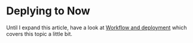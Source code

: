 # Deplying to Now

Until I expand this article, have a look at [Workflow and deployment](./06-workflow-and-deployment.md) which covers this topic a little bit.
